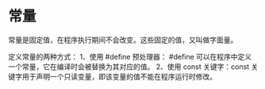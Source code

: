 # 常量

常量是固定值，在程序执行期间不会改变。这些固定的值，又叫做字面量。

定义常量的两种方式：
1、使用 #define 预处理器： #define 可以在程序中定义一个常量，它在编译时会被替换为其对应的值。
2、使用 const 关键字：const 关键字用于声明一个只读变量，即该变量的值不能在程序运行时修改。



